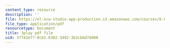 ```yaml
---
content_type: resource
description: ''
file: https://ol-ocw-studio-app-production.s3.amazonaws.com/courses/6-042j-mathematics-for-computer-science-spring-2015/37742e770cb1630234923b3cb6d7dd60_51-b2mgZVNY.pdf
file_type: application/pdf
resourcetype: Document
title: 3play pdf file
uid: 37742e77-0cb1-6302-3492-3b3cb6d7dd60
---
```


